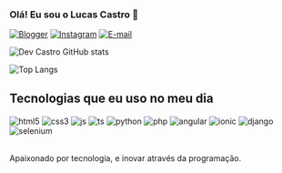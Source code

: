### Olá! Eu sou o Lucas Castro 👋

[![Blogger](https://img.shields.io/badge/inovacaocastro-FF5722?style=for-the-badge&logo=blogger&logoColor=white)](www.inovacaocastro.com.br)
[![Instagram](https://img.shields.io/badge/Instagram-E4405F?style=for-the-badge&logo=instagram&logoColor=white)](https://www.instagram.com/ccastro_llucas?utm_source=qr&igsh=MTZvbWU0aGwweG5wcA==)
[![E-mail](https://img.shields.io/badge/Gmail-D14836?style=for-the-badge&logo=gmail&logoColor=white)](mailto:lucas.castro@inovacaocastro.com.br?subject=Contato%20Via%20Github&body=Ol%C3%A1!)

![Dev Castro GitHub stats](https://github-readme-stats.vercel.app/api?username=devcastro&show_icons=true&theme=transparent)

![Top Langs](https://github-readme-stats.vercel.app/api/top-langs/?username=devcasttro&layout=compact)

## Tecnologias que eu uso no meu dia

<div style="display: inline_block"> 
	<img align="center" alt="html5" src="https://img.shields.io/badge/html5-%23E34F26.svg?style=for-the-badge&logo=html5&logoColor=white" />
	<img align="center" alt="css3" src="https://img.shields.io/badge/css3-%231572B6.svg?style=for-the-badge&logo=css3&logoColor=white" />
	<img align="center" alt="js" src="https://img.shields.io/badge/javascript-%23323330.svg?style=for-the-badge&logo=javascript&logoColor=%23F7DF1E" />
	<img align="center" alt="ts" src="https://img.shields.io/badge/typescript-%23007ACC.svg?style=for-the-badge&logo=typescript&logoColor=white" />
	<img align="center" alt="python" src="https://img.shields.io/badge/python-3670A0?style=for-the-badge&logo=python&logoColor=ffdd54" />
	<img align="center" alt="php" src="https://img.shields.io/badge/php-%23777BB4.svg?style=for-the-badge&logo=php&logoColor=white" />
	<img align="center" alt="angular" src="https://img.shields.io/badge/angular-%23DD0031.svg?style=for-the-badge&logo=angular&logoColor=white" />
	<img align="center" alt="ionic" src="https://img.shields.io/badge/Ionic-%233880FF.svg?style=for-the-badge&logo=Ionic&logoColor=white" />
	<img align="center" alt="django" src="https://img.shields.io/badge/django-%23092E20.svg?style=for-the-badge&logo=django&logoColor=white" />
	<img align="center" alt="selenium" src="https://img.shields.io/badge/-selenium-%43B02A?style=for-the-badge&logo=selenium&logoColor=white" />
</div> <br/>

Apaixonado por tecnologia, e inovar através da programação.
